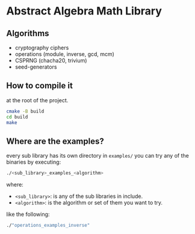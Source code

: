 <!--
 Copyright (C) 2021 José Enrique Vilca Campana

 This program is free software: you can redistribute it and/or modify
 it under the terms of the GNU Affero General Public License as
 published by the Free Software Foundation, either version 3 of the
 License, or (at your option) any later version.

 This program is distributed in the hope that it will be useful,
 but WITHOUT ANY WARRANTY; without even the implied warranty of
 MERCHANTABILITY or FITNESS FOR A PARTICULAR PURPOSE.  See the
 GNU Affero General Public License for more details.

 You should have received a copy of the GNU Affero General Public License
 along with this program.  If not, see <http://www.gnu.org/licenses/>.
-->

# Abstract Algebra Math Library

## Algorithms

- cryptography ciphers
- operations (module, inverse, gcd, mcm)
- CSPRNG (chacha20, trivium)
- seed-generators

## How to compile it

at the root of the project.

```bash
cmake -B build
cd build
make
```

## Where are the examples?

every sub library has its own directory in `examples/`
you can try any of the binaries by executing:

```bash
./<sub_library>_examples_<algorithm>
```

where:
- `<sub_library>`: is any of the sub libraries in include.
- `<algorithm>`: is the algorithm or set of them you want to try.

like the following:

```bash
./"operations_examples_inverse"
```
